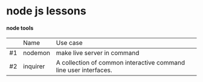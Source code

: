 <h1>node js lessons</h1>

<h4>node tools</h4>
<table>
  <th>
    <td>Name</td>
    <td>Use case</td>
  </th>
  <tbody>
    <tr>
      <td>#1</td>
      <td>nodemon</td>
      <td>make live server in command</td>
    </tr>
    <tr>
      <td>#2</td>
      <td>inquirer</td>
      <td>A collection of common interactive command line user interfaces.</td>
    </tr>
  </tbody>
</table>
